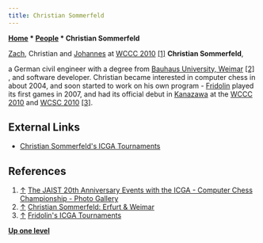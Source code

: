 ```yaml
---
title: Christian Sommerfeld
---
```

**[Home](Home "Home") * [People](People "People") * Christian Sommerfeld**

[](http://www.jaist.ac.jp/ICGA-events-2010/english/photo/13_2.html) [Zach](Zach_Wegner "Zach Wegner"), Christian and [Johannes](Johannes_Zwanzger "Johannes Zwanzger") at [WCCC 2010](WCCC_2010 "WCCC 2010") <a id="cite-note-1" href="#cite-ref-1">[1]</a>
**Christian Sommerfeld**,

a German civil engineer with a degree from [Bauhaus University, Weimar](https://en.wikipedia.org/wiki/Bauhaus_University,_Weimar) <a id="cite-note-2" href="#cite-ref-2">[2]</a> , and software developer.
Christian became interested in computer chess in about 2004, and soon started to work on his own program - [Fridolin](Fridolin "Fridolin") played its first games in 2007, and had its official debut in [Kanazawa](https://en.wikipedia.org/wiki/Kanazawa,_Ishikawa) at the [WCCC 2010](WCCC_2010 "WCCC 2010") and [WCSC 2010](WCSC_2010 "WCSC 2010") <a id="cite-note-3" href="#cite-ref-3">[3]</a>.

## External Links

- [Christian Sommerfeld's ICGA Tournaments](https://www.game-ai-forum.org/icga-tournaments/person.php?id=651)

## References

1. <a id="cite-ref-1" href="#cite-note-1">↑</a> [The JAIST 20th Anniversary Events with the ICGA - Computer Chess Championship - Photo Gallery](http://www.jaist.ac.jp/ICGA-events-2010/english/photo/13_2.html)
1. <a id="cite-ref-2" href="#cite-note-2">↑</a> [Christian Sommerfeld: Erfurt & Weimar](https://www.stayfriends.de/Personen/Erfurt/Christian-Sommerfeld-P-94LJV-P)
1. <a id="cite-ref-3" href="#cite-note-3">↑</a> [Fridolin's ICGA Tournaments](https://www.game-ai-forum.org/icga-tournaments/program.php?id=609)

**[Up one level](People "People")**

